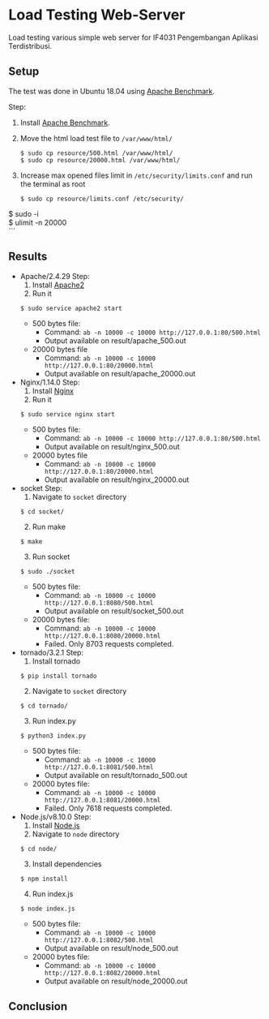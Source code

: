 # Load Testing Web-Server
Load testing various simple web server for IF4031 Pengembangan Aplikasi Terdistribusi.


## Setup
The test was done in Ubuntu 18.04 using [Apache Benchmark](https://www.tutorialspoint.com/apache_bench/apache_bench_environment_setup.htm).

Step:
1. Install [Apache Benchmark](https://www.tutorialspoint.com/apache_bench/apache_bench_environment_setup.htm).

2. Move the html load test file to `/var/www/html/`
	```
	$ sudo cp resource/500.html /var/www/html/
	$ sudo cp resource/20000.html /var/www/html/
	```

3. Increase max opened files limit in `/etc/security/limits.conf` and run the terminal as root
	```
	$ sudo cp resource/limits.conf /etc/security/  
  $ sudo -i  
	$ ulimit -n 20000  
	```

## Results

* Apache/2.4.29 
  Step:
  1. Install [Apache2](https://www.digitalocean.com/community/tutorials/how-to-install-the-apache-web-server-on-ubuntu-18-04-quickstart)
  2. Run it
  ```
  $ sudo service apache2 start
  ```
  * 500 bytes file: 
    * Command: `ab -n 10000 -c 10000 http://127.0.0.1:80/500.html`
    * Output available on result/apache_500.out
  * 20000 bytes file
    * Command: `ab -n 10000 -c 10000 http://127.0.0.1:80/20000.html`
    * Output available on result/apache_20000.out
* Nginx/1.14.0
  Step:
  1. Install [Nginx](https://www.digitalocean.com/community/tutorials/how-to-install-nginx-on-ubuntu-18-04)
  2. Run it
  ```
  $ sudo service nginx start
  ```
  * 500 bytes file: 
    * Command: `ab -n 10000 -c 10000 http://127.0.0.1:80/500.html`
    * Output available on result/nginx_500.out
  * 20000 bytes file
    * Command: `ab -n 10000 -c 10000 http://127.0.0.1:80/20000.html`
    * Output available on result/nginx_20000.out
* socket
  Step:
  1. Navigate to `socket` directory
  ```
  $ cd socket/
  ```
  2. Run make 
  ```
  $ make
  ```
  3. Run socket 
  ```
  $ sudo ./socket
  ```
  * 500 bytes file:
    * Command: `ab -n 10000 -c 10000 http://127.0.0.1:8080/500.html`
    * Output available on result/socket_500.out
  * 20000 bytes file:
    * Command: `ab -n 10000 -c 10000 http://127.0.0.1:8080/20000.html`
    * Failed. Only 8703 requests completed.
* tornado/3.2.1
  Step:
  1. Install tornado
  ```
  $ pip install tornado
  ```
  2. Navigate to `socket` directory
  ```
  $ cd tornado/
  ```
  3. Run index.py 
  ```
  $ python3 index.py
  ```
  * 500 bytes file:
    * Command: `ab -n 10000 -c 10000 http://127.0.0.1:8081/500.html`
    * Output available on result/tornado_500.out
  * 20000 bytes file:
    * Command: `ab -n 10000 -c 10000 http://127.0.0.1:8081/20000.html`
    * Failed. Only 7618 requests completed.
* Node.js/v8.10.0
  Step:
  1. Install [Node.js](https://nodejs.org/en/download/)
  2. Navigate to `node` directory
  ```
  $ cd node/
  ```
  3. Install dependencies
  ```
  $ npm install
  ```
  4. Run index.js
  ```
  $ node index.js
  ```
  * 500 bytes file:
    * Command: `ab -n 10000 -c 10000 http://127.0.0.1:8082/500.html`
    * Output available on result/node_500.out
  * 20000 bytes file:
    * Command: `ab -n 10000 -c 10000 http://127.0.0.1:8082/20000.html`
    * Output available on result/node_20000.out

## Conclusion